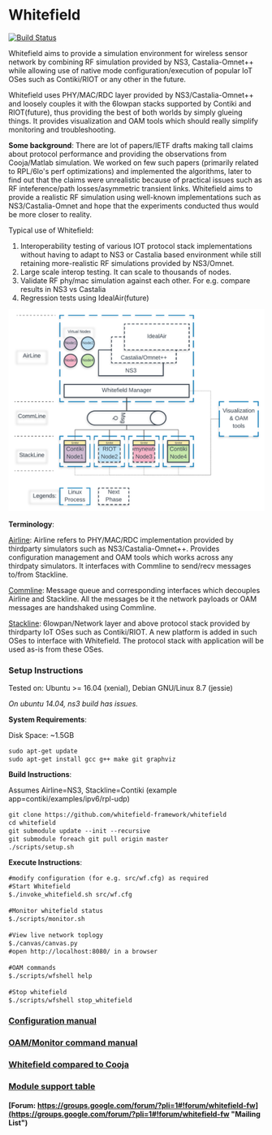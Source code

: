 # Whitefield

[![Build Status](https://travis-ci.org/whitefield-framework/whitefield.svg?branch=master)](https://travis-ci.org/whitefield-framework/whitefield)

Whitefield aims to provide a simulation environment for wireless sensor network by combining RF simulation provided by NS3, Castalia-Omnet++ while allowing use of native mode configuration/execution of popular IoT OSes such as Contiki/RIOT or any other in the future.

Whitefield uses PHY/MAC/RDC layer provided by NS3/Castalia-Omnet++ and loosely couples it with the 6lowpan stacks supported by Contiki and RIOT(future), thus providing the best of both worlds by simply glueing things. It provides visualization and OAM tools which should really simplify monitoring and troubleshooting.

**Some background**: There are lot of papers/IETF drafts making tall claims about protocol performance and providing the observations from Cooja/Matlab simulation. We worked on few such papers (primarily related to RPL/6lo's perf optimizations) and implemented the algorithms, later to find out that the claims were unrealistic because of practical issues such as RF inteference/path losses/asymmetric transient links. Whitefield aims to provide a realistic RF simulation using well-known implementations such as NS3/Castalia-Omnet and hope that the experiments conducted thus would be more closer to reality.

Typical use of Whitefield:
1. Interoperability testing of various IOT protocol stack implementations without having to adapt to NS3 or Castalia based environment while still retaining more-realistic RF simulations provided by NS3/Omnet.
2. Large scale interop testing. It can scale to thousands of nodes.
3. Validate RF phy/mac simulation against each other. For e.g. compare results in NS3 vs Castalia
4. Regression tests using IdealAir(future)

![Alt text](docs/res/Whitefield%20-%20HLD.png "Whitefield-High Level design")

**Terminology**:

[Airline](src/airline): Airline refers to PHY/MAC/RDC implementation provided by thirdparty simulators such as NS3/Castalia-Omnet++. Provides configuration management and OAM tools which works across any thirdpaty simulators. It interfaces with Commline to send/recv messages to/from Stackline.

[Commline](src/commline): Message queue and corresponding interfaces which decouples Airline and Stackline. All the messages be it the network payloads or OAM messages are handshaked using Commline.

[Stackline](src/stackline): 6lowpan/Network layer and above protocol stack provided by thirdparty IoT OSes such as Contiki/RIOT. A new platform is added in such OSes to interface with Whitefield. The protocol stack with application will be used as-is from these OSes.

### Setup Instructions
Tested on: Ubuntu >= 16.04 (xenial), Debian GNU/Linux 8.7 (jessie)

*On ubuntu 14.04, ns3 build has issues.*

**System Requirements**:

Disk Space: ~1.5GB
```
sudo apt-get update
sudo apt-get install gcc g++ make git graphviz
```
**Build Instructions**:

Assumes Airline=NS3, Stackline=Contiki (example app=contiki/examples/ipv6/rpl-udp)
```
git clone https://github.com/whitefield-framework/whitefield
cd whitefield
git submodule update --init --recursive
git submodule foreach git pull origin master
./scripts/setup.sh
```
**Execute Instructions**:
```
#modify configuration (for e.g. src/wf.cfg) as required
#Start Whitefield
$./invoke_whitefield.sh src/wf.cfg

#Monitor whitefield status
$./scripts/monitor.sh

#View live network toplogy
$./canvas/canvas.py 
#open http://localhost:8080/ in a browser

#OAM commands
$./scripts/wfshell help

#Stop whitefield
$./scripts/wfshell stop_whitefield
```
### [Configuration manual](docs/wf_config_help.md "Whitefield Configuration")

### [OAM/Monitor command manual](docs/wf_oam_help.md "Whitefield OAM commands")

### [Whitefield compared to Cooja](docs/wf-vs-cooja.md "Whitefield compared to Cooja")

### [Module support table](docs/README.md "Module support table")

#### [Forum: https://groups.google.com/forum/?pli=1#!forum/whitefield-fw](https://groups.google.com/forum/?pli=1#!forum/whitefield-fw "Mailing List")
